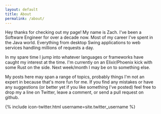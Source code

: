 ```yaml
---
layout: default
title: About
permalink: /about/
---
```


Hey thanks for checking out my page! My name is Zach. I've been a Software Engineer for over a decade now.
Most of my career I've spent in the Java world. Everything from desktop Swing applications to web services handling millions of requests a day. 

In my spare time I jump into whatever languages or frameworks have caught my interest at the time. I'm currently on an Elixir/Phoenix kick with some Rust on the side. Next week/month I may be on to something else.

My posts here may span a range of topics, probably things I'm not an expert in because that's more fun for me. If you find any mistakes or have any suggestions (or better yet if you like something I've posted) feel free to drop my a line on Twitter, leave a comment, or send a pull request on github. 

{% include icon-twitter.html username=site.twitter_username %}
